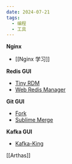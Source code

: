 ```yaml
---
date: 2024-07-21
tags:
  - 编程
  - 工具
---
```


**Nginx**
- [[Nginx 学习]]

**Redis GUI**
- [Tiny RDM](https://github.com/tiny-craft/tiny-rdm)
- [Web Redis Manager](https://github.com/xiusin/web-redis-manager)

**Git GUI**
- [Fork](https://git-fork.com/)
- [Sublime Merge](https://www.sublimemerge.com/)

**Kafka GUI**
- [Kafka-King](https://github.com/Bronya0/Kafka-King)

[[Arthas]]
